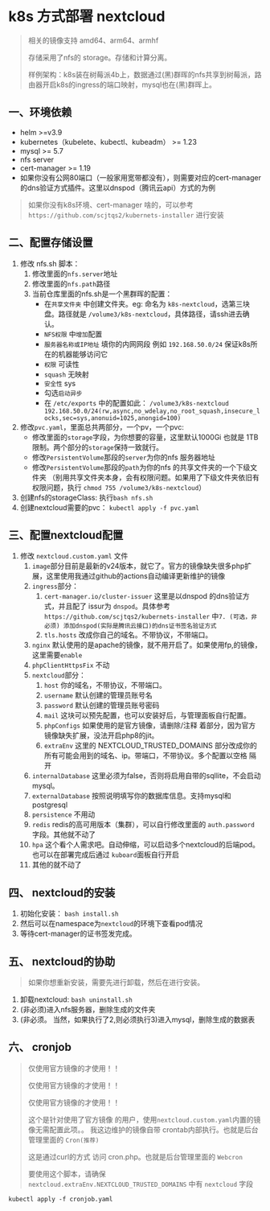 # k8s 方式部署 nextcloud

> 相关的镜像支持 amd64、arm64、armhf
>
> 存储采用了nfs的 storage。存储和计算分离。
>
> 样例架构：k8s装在树莓派4b上，数据通过(黑)群晖的nfs共享到树莓派，路由器开启k8s的ingress的端口映射，mysql也在(黑)群晖上。
>

## 一、环境依赖

+ helm >=v3.9
+ kubernetes（kubelete、kubectl、kubeadm） >= 1.23
+ mysql >= 5.7
+ nfs server
+ cert-manager >= 1.19
+ 如果你没有公网80端口（一般家用宽带都没有），则需要对应的cert-manager的dns验证方式插件。这里以dnspod（腾讯云api）方式的为例

> 如果你没有k8s环境、cert-manager 啥的，可以参考 `https://github.com/scjtqs2/kubernets-installer` 进行安装
>

## 二、配置存储设置

1. 修改 nfs.sh 脚本：
    1. 修改里面的`nfs.server`地址
    2. 修改里面的`nfs.path`路径
    3. 当前仓库里面的nfs.sh是一个黑群晖的配置：
        + 在`共享文件夹` 中创建文件夹。eg: 命名为 `k8s-nextcloud`，选第三块盘。路径就是 `/volume3/k8s-nextcloud`，具体路径，请ssh进去确认。
        + `NFS权限` 中`增加`配置
        + `服务器名称或IP地址` 填你的内网网段 例如 `192.168.50.0/24` 保证k8s所在的机器能够访问它
        + `权限` 可读性
        + `squash` 无映射
        + `安全性` sys
        + 勾选`启动异步`
        + 在 `/etc/exports` 中的配置如此： `/volume3/k8s-nextcloud  192.168.50.0/24(rw,async,no_wdelay,no_root_squash,insecure_locks,sec=sys,anonuid=1025,anongid=100)`
2. 修改`pvc.yaml`，里面总共两部分，一个pv，一个pvc:
    + 修改里面的`storage`字段，为你想要的容量，这里默认1000Gi 也就是 1TB限制。两个部分的`storage`保持一致就行。
    + 修改`PersistentVolume`那段的`server`为你的nfs 服务器地址
    + 修改`PersistentVolume`那段的`path`为你的nfs 的共享文件夹的一个下级文件夹
      （别用共享文件夹本身，会有权限问题。如果用了下级文件夹依旧有权限问题，执行 `chmod 755 /volume3/k8s-nextcloud`）
3. 创建nfs的storageClass: 执行`bash nfs.sh`
4. 创建nextcloud需要的pvc： `kubectl apply -f pvc.yaml`

## 三、配置nextcloud配置
1. 修改 `nextcloud.custom.yaml` 文件
   1. `image`部分目前是最新的v24版本，就它了。官方的镜像缺失很多php扩展，这里使用我通过github的actions自动编译更新维护的镜像
   2. `ingress`部分：
      1. `cert-manager.io/cluster-issuer` 这里是以dnspod 的dns验证方式，并且配了 issur为 `dnspod`。具体参考 `https://github.com/scjtqs2/kubernets-installer` 中`7. (可选，非必须) 添加dnspod(实际是腾讯云接口)的dns证书签名验证方式`
      2. `tls.hosts` 改成你自己的域名。不带协议，不带端口。
   3. `nginx` 默认使用的是apache的镜像，就不用开启了。如果使用fp,的镜像，这里需要`enable`
   4. `phpClientHttpsFix` 不动
   5. `nextcloud`部分：
      1. `host` 你的域名，不带协议，不带端口。
      2. `username` 默认创建的管理员账号名
      3. `password` 默认创建的管理员账号密码
      4. `mail` 这块可以预先配置，也可以安装好后，与管理面板自行配置。
      5. `phpConfigs` 如果使用的是官方镜像，请删除/注释 着部分，因为官方镜像缺失扩展，没法开启php8的jit。
      6. `extraEnv` 这里的 NEXTCLOUD_TRUSTED_DOMAINS 部分改成你的所有可能会用到的域名、ip。带端口，不带协议。多个配置以空格 隔开
   6. `internalDatabase` 这里必须为false，否则将启用自带的sqllite，不会启动mysql。
   7. `externalDatabase` 按照说明填写你的数据库信息。支持mysql和postgresql
   8. `persistence` 不用动
   9. `redis` redis的高可用版本（集群），可以自行修改里面的 `auth.password` 字段。其他就不动了
   10. `hpa` 这个看个人需求吧。自动伸缩，可以启动多个nextcloud的后端pod。也可以在部署完成后通过 `kuboard`面板自行开启
   11. 其他的就不动了
## 四、 nextcloud的安装
1. 初始化安装： `bash install.sh`
2. 然后可以在namespace为`nextcloud`的环境下查看pod情况
3. 等待cert-manager的证书签发完成。

## 五、 nextcloud的协助
> 如果你想重新安装，需要先进行卸载，然后在进行安装。
> 
1. 卸载nextcloud: `bash uninstall.sh`
2. (非必须)进入nfs服务器，删除生成的文件夹
3. (非必须。 当然，如果执行了2,则必须执行3)进入mysql，删除生成的数据表

## 六、 cronjob
> 仅使用官方镜像的才使用！！
> 
> 仅使用官方镜像的才使用！！
> 
> 仅使用官方镜像的才使用！！
> 
> 这个是针对使用了官方镜像 的用户，使用`nextcloud.custom.yaml`内置的镜像无需配置此项。。 我这边维护的镜像自带 crontab内部执行。也就是后台管理里面的 `Cron(推荐)`
> 
> 这是通过curl的方式 访问 cron.php。也就是后台管理里面的 `Webcron`
> 
> 要使用这个脚本，请确保 `nextcloud.extraEnv.NEXTCLOUD_TRUSTED_DOMAINS` 中有 `nextcloud` 字段
```shell
kubectl apply -f cronjob.yaml
```